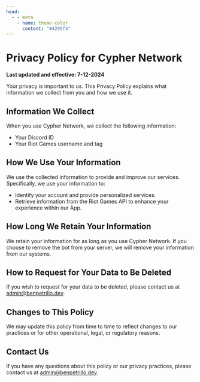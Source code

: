 ```yaml
---
head:
  - - meta
    - name: theme-color
      content: "#4295f4"
---
```


# Privacy Policy for Cypher Network

**Last updated and effective: 7-12-2024**

Your privacy is important to us. This Privacy Policy explains what information we collect from you and how we use it.

## Information We Collect

When you use Cypher Network, we collect the following information:
- Your Discord ID
- Your Riot Games username and tag

## How We Use Your Information

We use the collected information to provide and improve our services. Specifically, we use your information to:
- Identify your account and provide personalized services.
- Retrieve information from the Riot Games API to enhance your experience within our App.

## How Long We Retain Your Information

We retain your information for as long as you use Cypher Network. If you choose to remove the bot from your server, we will remove your information from our systems.

## How to Request for Your Data to Be Deleted

If you wish to request for your data to be deleted, please contact us at [admin@benpetrillo.dev](mailto:admin@benpetrillo.dev).

## Changes to This Policy

We may update this policy from time to time to reflect changes to our practices or for other operational, legal, or regulatory reasons.

## Contact Us

If you have any questions about this policy or our privacy practices, please contact us at [admin@benpetrillo.dev](mailto:admin@benpetrillo.dev).